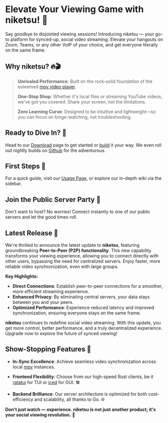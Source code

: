 # Elevate Your Viewing Game with niketsu! 🚀

Say goodbye to disjointed viewing sessions! Introducing niketsu — your go-to platform for synced-up, social video streaming. Elevate your hangouts on Zoom, Teams, or any other VoIP of your choice, and get everyone literally on the same frame.

## Why niketsu? 🔥🎬

> **Unrivaled Performance**: Built on the rock-solid foundation of the esteemed [mpv video player](https://github.com/mpv-player/mpv).
>
> **One-Stop Shop**: Whether it's local files or streaming YouTube videos, we've got you covered. Share your screen, not the limitations.
>
> **Zero Learning Curve**: Designed to be intuitive and lightweight—so you can focus on binge-watching, not troubleshooting.

## Ready to Dive In? 🎉

Head to our [Download](./downloads.md) page to get started or [build](./building.md) it your way. We even roll out nightly builds on [Github](https://github.com/sevenautumns/niketsu/) for the adventurous.

## First Steps 👟

For a quick guide, visit our [Usage Page](./usage.md), or explore our in-depth wiki via the sidebar.

## Join the Public Server Party 🎈

Don't want to host? No worries! Connect instantly to one of our public servers and let the good times roll.

## Latest Release 🚀

We're thrilled to announce the latest update to **niketsu**, featuring groundbreaking **Peer-to-Peer (P2P) functionality**. This new capability transforms your viewing experience, allowing you to connect directly with other users, bypassing the need for centralized servers. Enjoy faster, more reliable video synchronization, even with large groups.

**Key Highlights:**
- **Direct Connections**: Establish peer-to-peer connections for a smoother, more efficient streaming experience.
- **Enhanced Privacy**: By eliminating central servers, your data stays between you and your peers.
- **Optimized Performance**: Experience reduced latency and improved synchronization, ensuring everyone stays on the same frame.

**niketsu** continues to redefine social video streaming. With this update, you get more control, better performance, and a truly decentralized experience. Upgrade now to explore the future of synced viewing!

## Show-Stopping Features 🌟

- **In-Sync Excellence**: Achieve seamless video synchronization across local [mpv](https://github.com/mpv-player/mpv) instances.
  
- **Frontend Flexibility**: Choose from our high-speed Rust clients, be it [ratatui](https://github.com/ratatui-org/ratatui) for TUI or [iced](https://github.com/iced-rs/iced) for GUI. 🛠️

- **Backend Brilliance**: Our server architecture is optimized for both cost-efficiency and scalability, all thanks to Go. 🌐

**Don't just watch — experience. niketsu is not just another product; it's your social viewing revolution.** 🌈
